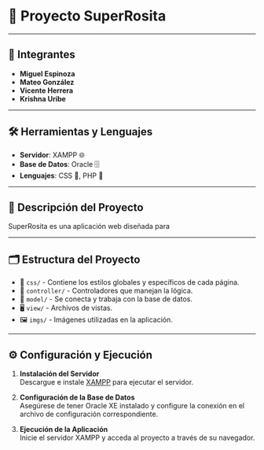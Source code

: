 # 🌸 Proyecto SuperRosita

---

## 👥 Integrantes
- **Miguel Espinoza**
- **Mateo González**
- **Vicente Herrera**
- **Krishna Uribe**

---

## 🛠️ Herramientas y Lenguajes

- **Servidor**: XAMPP 🌐
- **Base de Datos**: Oracle 🗄️
- **Lenguajes**: CSS 🎨, PHP 🐘

---

## 📖 Descripción del Proyecto
SuperRosita es una aplicación web diseñada para

---

## 🗂️ Estructura del Proyecto

- 📁 `css/` - Contiene los estilos globales y específicos de cada página.
- 📂 `controller/` - Controladores que manejan la lógica.
- 💾 `model/` - Se conecta y trabaja con la base de datos.
- 🖥️ `view/` - Archivos de vistas.
- 🖼️ `imgs/` - Imágenes utilizadas en la aplicación.

---

## ⚙️ Configuración y Ejecución

1. **Instalación del Servidor**  
   Descargue e instale [XAMPP](https://www.apachefriends.org/) para ejecutar el servidor.

2. **Configuración de la Base de Datos**  
   Asegúrese de tener Oracle XE instalado y configure la conexión en el archivo de configuración correspondiente.

3. **Ejecución de la Aplicación**  
   Inicie el servidor XAMPP y acceda al proyecto a través de su navegador.

